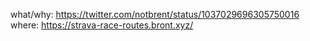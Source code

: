 what/why: https://twitter.com/notbrent/status/1037029696305750016
where: https://strava-race-routes.bront.xyz/
